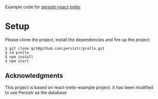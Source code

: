 Example code for [persistr-react-trello](https://github.com/persistr/prello).

# Setup

Please clone the project, install the dependencies and fire up the project

```
$ git clone git@github.com:persistr/prello.git
$ cd prello
$ npm install
$ npm start
```

## Acknowledgments

This project is based on react-trello-example project. It has been modified to use Persistr as the database
